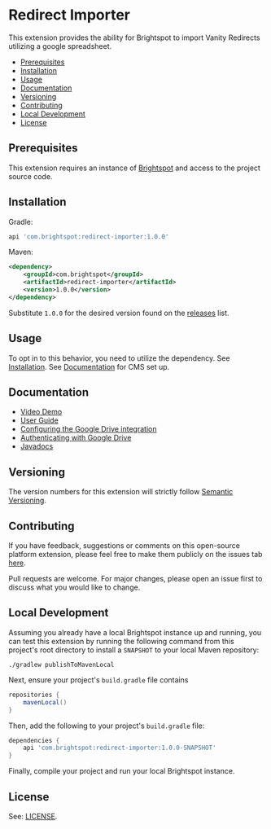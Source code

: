 # Redirect Importer

This extension provides the ability for Brightspot to import Vanity Redirects utilizing a google spreadsheet. 

* [Prerequisites](#prerequisites)
* [Installation](#installation)
* [Usage](#usage)
* [Documentation](#documentation)
* [Versioning](#versioning)
* [Contributing](#contributing)
* [Local Development](#local-development)
* [License](#license)

## Prerequisites

This extension requires an instance of [Brightspot](https://www.brightspot.com/) and access to the project source code.

## Installation

Gradle:
```groovy
api 'com.brightspot:redirect-importer:1.0.0'
```

Maven:
```xml
<dependency>
    <groupId>com.brightspot</groupId>
    <artifactId>redirect-importer</artifactId>
    <version>1.0.0</version>
</dependency>
```

Substitute `1.0.0` for the desired version found on the [releases](/releases) list.

## Usage
To opt in to this behavior, you need to utilize the dependency. See [Installation](#installation). See [Documentation](#documentation) for CMS set up.

## Documentation

- [Video Demo](https://www.brightspot.com/documentation/brightspot-cms-user-guide/redirect-importer-demo)
- [User Guide](https://www.brightspot.com/documentation/brightspot-cms-user-guide/redirect-importer)
- [Configuring the Google Drive integration](https://www.brightspot.com/documentation/brightspot-integrations-guide/latest/google-drive)
- [Authenticating with Google Drive](https://www.brightspot.com/documentation/brightspot-integrations-guide/configuring-the-google-drive-integration)
- [Javadocs](https://artifactory.psdops.com/public/com/brightspot/redirect-importer/%5BRELEASE%5D/redirect-importer-%5BRELEASE%5D-javadoc.jar!/index.html)

## Versioning

The version numbers for this extension will strictly follow [Semantic Versioning](https://semver.org/).

## Contributing

If you have feedback, suggestions or comments on this open-source platform extension, please feel free to make them publicly on the issues tab [here](https://github.com/brightspot/redirect-importer/issues).

Pull requests are welcome. For major changes, please open an issue first to discuss what you would like to change.

## Local Development

Assuming you already have a local Brightspot instance up and running, you can 
test this extension by running the following command from this project's root 
directory to install a `SNAPSHOT` to your local Maven repository:

```shell
./gradlew publishToMavenLocal
```

Next, ensure your project's `build.gradle` file contains 

```groovy
repositories {
    mavenLocal()
}
```

Then, add the following to your project's `build.gradle` file:

```groovy
dependencies {
    api 'com.brightspot:redirect-importer:1.0.0-SNAPSHOT'
}
```

Finally, compile your project and run your local Brightspot instance.

## License

See: [LICENSE](LICENSE).

